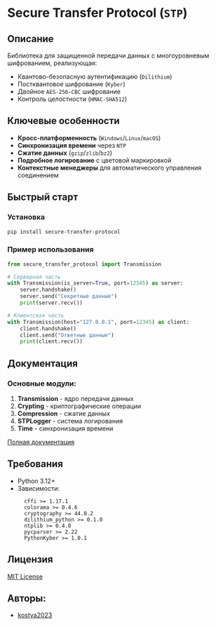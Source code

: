 # Secure Transfer Protocol (`STP`)

## Описание
Библиотека для защищенной передачи данных с многоуровневым шифрованием, реализующая:
- Квантово-безопасную аутентификацию (`Dilithium`)
- Постквантовое шифрование (`Kyber`)
- Двойное `AES-256-CBC` шифрование
- Контроль целостности (`HMAC-SHA512`)

## Ключевые особенности
- **Кросс-платформенность** (`Windows`/`Linux`/`macOS`)
- **Синхронизация времени** через `NTP`
- **Сжатие данных** (`gzip`/`zlib`/`bz2`)
- **Подробное логирование** с цветовой маркировкой
- **Контекстные менеджеры** для автоматического управления соединением

## Быстрый старт

### Установка
```bash
pip install secure-transfer-protocol
```

### Пример использования
```python
from secure_transfer_protocol import Transmission

# Серверная часть
with Transmission(is_server=True, port=12345) as server:
    server.handshake()
    server.send("Секретные данные")
    print(server.recv())

# Клиентская часть
with Transmission(host="127.0.0.1", port=12345) as client:
    client.handshake()
    client.send("Ответные данные")
    print(client.recv())
```

## Документация
### Основные модули:
1. **Transmission** - ядро передачи данных
2. **Crypting** - криптографические операции
3. **Compression** - сжатие данных
4. **STPLogger** - система логирования
5. **Time** - синхронизация времени

[Полная документация](docs/docs.md)

## Требования
- Python 3.12+
- Зависимости:
  ```
    cffi >= 1.17.1
    colorama >= 0.4.6
    cryptography >= 44.0.2
    dilithium_python >= 0.1.0
    ntplib >= 0.4.0
    pycparser >= 2.22
    PythonKyber >= 1.0.1
  ```

## Лицензия
[MIT License](LICENSE)

## Авторы:
 - [kostya2023](https://github.com/kostya2023)